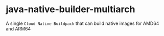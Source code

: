 # java-native-builder-multiarch
A single `Cloud Native Buildpack` that can build native images for AMD64 and ARM64
